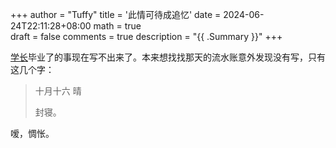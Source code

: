 +++
author = "Tuffy"
title = '此情可待成追忆'
date = 2024-06-24T22:11:28+08:00
math = true                                
draft = false
comments = true
description = "{{ .Summary }}"
+++

[学长](https://space.bilibili.com/399708274)毕业了的事现在写不出来了。本来想找找那天的流水账意外发现没有写，只有这几个字：

> 十月十六 晴 <br>
>
> 封寝。<br>

嗳，惆怅。
